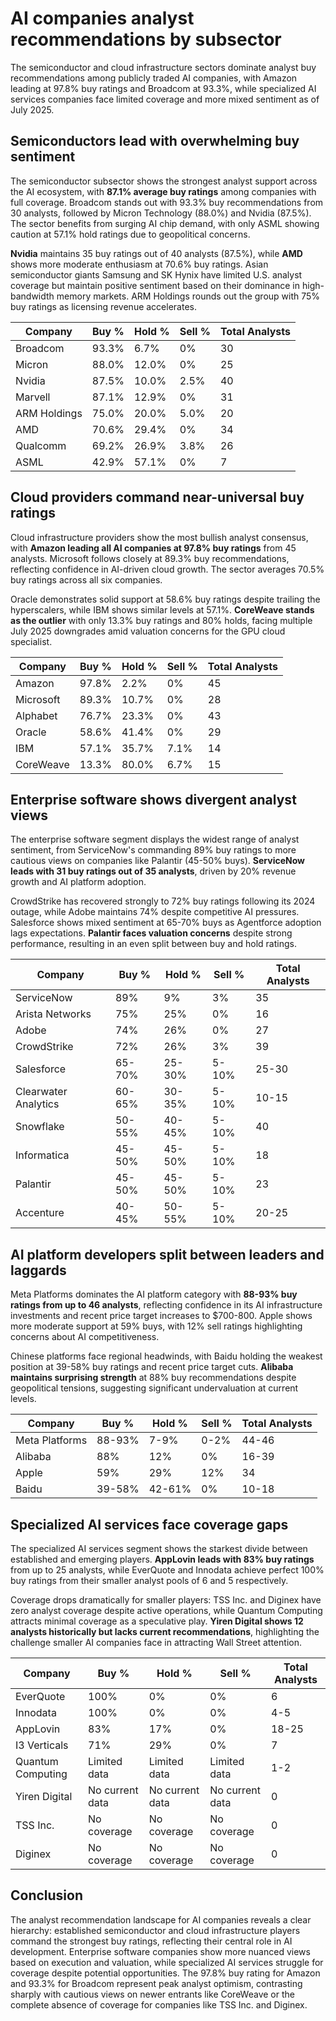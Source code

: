 # AI companies analyst recommendations by subsector

The semiconductor and cloud infrastructure sectors dominate analyst buy recommendations among publicly traded AI companies, with Amazon leading at 97.8% buy ratings and Broadcom at 93.3%, while specialized AI services companies face limited coverage and more mixed sentiment as of July 2025.

## Semiconductors lead with overwhelming buy sentiment

The semiconductor subsector shows the strongest analyst support across the AI ecosystem, with **87.1% average buy ratings** among companies with full coverage. Broadcom stands out with 93.3% buy recommendations from 30 analysts, followed by Micron Technology (88.0%) and Nvidia (87.5%). The sector benefits from surging AI chip demand, with only ASML showing caution at 57.1% hold ratings due to geopolitical concerns.

**Nvidia** maintains 35 buy ratings out of 40 analysts (87.5%), while **AMD** shows more moderate enthusiasm at 70.6% buy ratings. Asian semiconductor giants Samsung and SK Hynix have limited U.S. analyst coverage but maintain positive sentiment based on their dominance in high-bandwidth memory markets. ARM Holdings rounds out the group with 75% buy ratings as licensing revenue accelerates.

| Company | Buy % | Hold % | Sell % | Total Analysts |
|---------|-------|--------|--------|----------------|
| Broadcom | 93.3% | 6.7% | 0% | 30 |
| Micron | 88.0% | 12.0% | 0% | 25 |
| Nvidia | 87.5% | 10.0% | 2.5% | 40 |
| Marvell | 87.1% | 12.9% | 0% | 31 |
| ARM Holdings | 75.0% | 20.0% | 5.0% | 20 |
| AMD | 70.6% | 29.4% | 0% | 34 |
| Qualcomm | 69.2% | 26.9% | 3.8% | 26 |
| ASML | 42.9% | 57.1% | 0% | 7 |

## Cloud providers command near-universal buy ratings

Cloud infrastructure providers show the most bullish analyst consensus, with **Amazon leading all AI companies at 97.8% buy ratings** from 45 analysts. Microsoft follows closely at 89.3% buy recommendations, reflecting confidence in AI-driven cloud growth. The sector averages 70.5% buy ratings across all six companies.

Oracle demonstrates solid support at 58.6% buy ratings despite trailing the hyperscalers, while IBM shows similar levels at 57.1%. **CoreWeave stands as the outlier** with only 13.3% buy ratings and 80% holds, facing multiple July 2025 downgrades amid valuation concerns for the GPU cloud specialist.

| Company | Buy % | Hold % | Sell % | Total Analysts |
|---------|-------|--------|--------|----------------|
| Amazon | 97.8% | 2.2% | 0% | 45 |
| Microsoft | 89.3% | 10.7% | 0% | 28 |
| Alphabet | 76.7% | 23.3% | 0% | 43 |
| Oracle | 58.6% | 41.4% | 0% | 29 |
| IBM | 57.1% | 35.7% | 7.1% | 14 |
| CoreWeave | 13.3% | 80.0% | 6.7% | 15 |

## Enterprise software shows divergent analyst views

The enterprise software segment displays the widest range of analyst sentiment, from ServiceNow's commanding 89% buy ratings to more cautious views on companies like Palantir (45-50% buys). **ServiceNow leads with 31 buy ratings out of 35 analysts**, driven by 20% revenue growth and AI platform adoption.

CrowdStrike has recovered strongly to 72% buy ratings following its 2024 outage, while Adobe maintains 74% despite competitive AI pressures. Salesforce shows mixed sentiment at 65-70% buys as Agentforce adoption lags expectations. **Palantir faces valuation concerns** despite strong performance, resulting in an even split between buy and hold ratings.

| Company | Buy % | Hold % | Sell % | Total Analysts |
|---------|-------|--------|--------|----------------|
| ServiceNow | 89% | 9% | 3% | 35 |
| Arista Networks | 75% | 25% | 0% | 16 |
| Adobe | 74% | 26% | 0% | 27 |
| CrowdStrike | 72% | 26% | 3% | 39 |
| Salesforce | 65-70% | 25-30% | 5-10% | 25-30 |
| Clearwater Analytics | 60-65% | 30-35% | 5-10% | 10-15 |
| Snowflake | 50-55% | 40-45% | 5-10% | 40 |
| Informatica | 45-50% | 45-50% | 5-10% | 18 |
| Palantir | 45-50% | 45-50% | 5-10% | 23 |
| Accenture | 40-45% | 50-55% | 5-10% | 20-25 |

## AI platform developers split between leaders and laggards

Meta Platforms dominates the AI platform category with **88-93% buy ratings from up to 46 analysts**, reflecting confidence in its AI infrastructure investments and recent price target increases to $700-800. Apple shows more moderate support at 59% buys, with 12% sell ratings highlighting concerns about AI competitiveness.

Chinese platforms face regional headwinds, with Baidu holding the weakest position at 39-58% buy ratings and recent price target cuts. **Alibaba maintains surprising strength** at 88% buy recommendations despite geopolitical tensions, suggesting significant undervaluation at current levels.

| Company | Buy % | Hold % | Sell % | Total Analysts |
|---------|-------|--------|--------|----------------|
| Meta Platforms | 88-93% | 7-9% | 0-2% | 44-46 |
| Alibaba | 88% | 12% | 0% | 16-39 |
| Apple | 59% | 29% | 12% | 34 |
| Baidu | 39-58% | 42-61% | 0% | 10-18 |

## Specialized AI services face coverage gaps

The specialized AI services segment shows the starkest divide between established and emerging players. **AppLovin leads with 83% buy ratings** from up to 25 analysts, while EverQuote and Innodata achieve perfect 100% buy ratings from their smaller analyst pools of 6 and 5 respectively.

Coverage drops dramatically for smaller players: TSS Inc. and Diginex have zero analyst coverage despite active operations, while Quantum Computing attracts minimal coverage as a speculative play. **Yiren Digital shows 12 analysts historically but lacks current recommendations**, highlighting the challenge smaller AI companies face in attracting Wall Street attention.

| Company | Buy % | Hold % | Sell % | Total Analysts |
|---------|-------|--------|--------|----------------|
| EverQuote | 100% | 0% | 0% | 6 |
| Innodata | 100% | 0% | 0% | 4-5 |
| AppLovin | 83% | 17% | 0% | 18-25 |
| I3 Verticals | 71% | 29% | 0% | 7 |
| Quantum Computing | Limited data | Limited data | Limited data | 1-2 |
| Yiren Digital | No current data | No current data | No current data | 0 |
| TSS Inc. | No coverage | No coverage | No coverage | 0 |
| Diginex | No coverage | No coverage | No coverage | 0 |

## Conclusion

The analyst recommendation landscape for AI companies reveals a clear hierarchy: established semiconductor and cloud infrastructure players command the strongest buy ratings, reflecting their central role in AI development. Enterprise software companies show more nuanced views based on execution and valuation, while specialized AI services struggle for coverage despite potential opportunities. The 97.8% buy rating for Amazon and 93.3% for Broadcom represent peak analyst optimism, contrasting sharply with cautious views on newer entrants like CoreWeave or the complete absence of coverage for companies like TSS Inc. and Diginex.